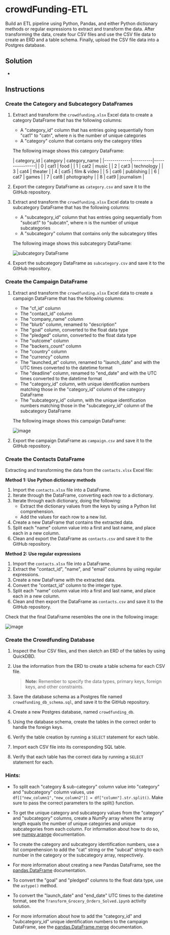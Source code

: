 # crowdFunding-ETL

Build an ETL pipeline using Python, Pandas, and either Python dictionary methods or regular expressions to extract and transform the data. After transforming the data, create four CSV files and use the CSV file data to create an ERD and a table schema. Finally, upload the CSV file data into a Postgres database.

## Solution
-

## Instructions

### Create the Category and Subcategory DataFrames

1. Extract and transform the `crowdfunding.xlsx` Excel data to create a category DataFrame that has the following columns:
   - A "category_id" column that has entries going sequentially from "cat1" to "catn", where n is the number of unique categories
   - A "category" column that contains only the category titles

   The following image shows this category DataFrame:

   | category_id | category | category_name  |
|-------------|----------|----------------|
| 0           | cat1     | food           |
| 1           | cat2     | music          |
| 2           | cat3     | technology     |
| 3           | cat4     | theater        |
| 4           | cat5     | film & video   |
| 5           | cat6     | publishing     |
| 6           | cat7     | games          |
| 7           | cat8     | photography    |
| 8           | cat9     | journalism     | 

3. Export the category DataFrame as `category.csv` and save it to the GitHub repository.

4. Extract and transform the `crowdfunding.xlsx` Excel data to create a subcategory DataFrame that has the following columns:
   - A "subcategory_id" column that has entries going sequentially from "subcat1" to "subcatn", where n is the number of unique subcategories
   - A "subcategory" column that contains only the subcategory titles

   The following image shows this subcategory DataFrame:

   ![subcategory DataFrame](https://github.com/user-attachments/assets/168e7a0a-7d94-4cfe-9a3d-d137c7a7722f)

6. Export the subcategory DataFrame as `subcategory.csv` and save it to the GitHub repository.

### Create the Campaign DataFrame

1. Extract and transform the `crowdfunding.xlsx` Excel data to create a campaign DataFrame that has the following columns:
   - The "cf_id" column
   - The "contact_id" column
   - The "company_name" column
   - The "blurb" column, renamed to "description"
   - The "goal" column, converted to the float data type
   - The "pledged" column, converted to the float data type
   - The "outcome" column
   - The "backers_count" column
   - The "country" column
   - The "currency" column
   - The "launched_at" column, renamed to "launch_date" and with the UTC times converted to the datetime format
   - The "deadline" column, renamed to "end_date" and with the UTC times converted to the datetime format
   - The "category_id" column, with unique identification numbers matching those in the "category_id" column of the category DataFrame
   - The "subcategory_id" column, with the unique identification numbers matching those in the "subcategory_id" column of the subcategory DataFrame

   The following image shows this campaign DataFrame:

   ![image](https://github.com/user-attachments/assets/4ba867bb-4625-4160-9b47-4c3c76aeb695)


2. Export the campaign DataFrame as `campaign.csv` and save it to the GitHub repository.

### Create the Contacts DataFrame

Extracting and transforming the data from the `contacts.xlsx` Excel file:

**Method 1: Use Python dictionary methods**
1. Import the `contacts.xlsx` file into a DataFrame.
2. Iterate through the DataFrame, converting each row to a dictionary.
3. Iterate through each dictionary, doing the following:
   - Extract the dictionary values from the keys by using a Python list comprehension.
   - Add the values for each row to a new list.
4. Create a new DataFrame that contains the extracted data.
5. Split each "name" column value into a first and last name, and place each in a new column.
6. Clean and export the DataFrame as `contacts.csv` and save it to the GitHub repository.

**Method 2: Use regular expressions**
1. Import the `contacts.xlsx` file into a DataFrame.
2. Extract the "contact_id", "name", and "email" columns by using regular expressions.
3. Create a new DataFrame with the extracted data.
4. Convert the "contact_id" column to the integer type.
5. Split each "name" column value into a first and last name, and place each in a new column.
6. Clean and then export the DataFrame as `contacts.csv` and save it to the GitHub repository.

Check that the final DataFrame resembles the one in the following image:

![image](https://github.com/user-attachments/assets/3116fd0a-7cca-4347-bc0d-bfe882e97670)

### Create the Crowdfunding Database

1. Inspect the four CSV files, and then sketch an ERD of the tables by using QuickDBD.

2. Use the information from the ERD to create a table schema for each CSV file.
   > **Note:** Remember to specify the data types, primary keys, foreign keys, and other constraints.

3. Save the database schema as a Postgres file named `crowdfunding_db_schema.sql`, and save it to the GitHub repository.

4. Create a new Postgres database, named `crowdfunding_db`.

5. Using the database schema, create the tables in the correct order to handle the foreign keys.

6. Verify the table creation by running a `SELECT` statement for each table.

7. Import each CSV file into its corresponding SQL table.

8. Verify that each table has the correct data by running a `SELECT` statement for each.

### Hints:

- To split each "category & sub-category" column value into "category" and "subcategory" column values, use `df[["new_column1","new_column2"]] = df["column"].str.split()`. Make sure to pass the correct parameters to the split() function.

- To get the unique category and subcategory values from the "category" and "subcategory" columns, create a NumPy array where the array length equals the number of unique categories and unique subcategories from each column. For information about how to do so, see [numpy.arange](https://numpy.org/doc/stable/reference/generated/numpy.arange.html) documentation.

- To create the category and subcategory identification numbers, use a list comprehension to add the "cat" string or the "subcat" string to each number in the category or the subcategory array, respectively.

- For more information about creating a new Pandas DataFrame, see the [pandas.DataFrame](https://pandas.pydata.org/pandas-docs/stable/reference/api/pandas.DataFrame.html) documentation.

- To convert the "goal" and "pledged" columns to the float data type, use the `astype()` method.

- To convert the "launch_date" and "end_date" UTC times to the datetime format, see the `Transform_Grocery_Orders_Solved.ipynb` activity solution.

- For more information about how to add the "category_id" and "subcategory_id" unique identification numbers to the campaign DataFrame, see the [pandas.DataFrame.merge](https://pandas.pydata.org/pandas-docs/stable/reference/api/pandas.DataFrame.merge.html) documentation.
